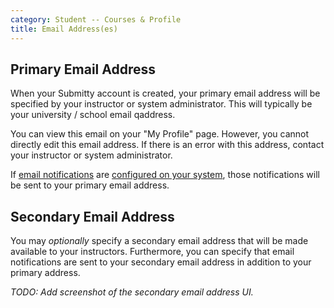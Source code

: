 ```yaml
---
category: Student -- Courses & Profile
title: Email Address(es)
---
```


## Primary Email Address

When your Submitty account is created, your primary email address will
be specified by your instructor or system administrator.  This will
typically be your university / school email qaddress.

You can view this email on your "My Profile" page.  However, you cannot
directly edit this email address.  If there is an error with this
address, contact your instructor or system administrator.

If [email notifications](notifications) are
[configured on your system](/sysadmin/email_configuration), those
notifications will be sent to your primary email
address.


## Secondary Email Address

You may *optionally* specify a secondary email address that will be
made available to your instructors.  Furthermore, you can specify that
email notifications are sent to your secondary email address in
addition to your primary address.

_TODO: Add screenshot of the secondary email address UI._